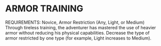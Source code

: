 # ARMOR TRAINING
REQUIREMENTS: Novice, Armor Restriction (Any, Light, or Medium)
Through tireless training, the adventurer has mastered the use of heavier armor without reducing his physical capabilities. Decrease the type of armor restricted by one type (for example, Light increases to Medium).